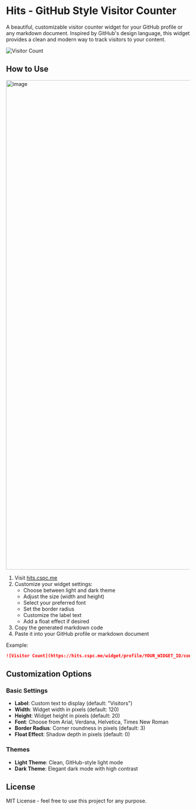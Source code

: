 # Hits - GitHub Style Visitor Counter

A beautiful, customizable visitor counter widget for your GitHub profile or any markdown document. Inspired by GitHub's design language, this widget provides a clean and modern way to track visitors to your content.

![Visitor Count](https://hits.cspc.me/widget/profile/e841d16e-2c63-4784-85f3-3aaa844807a1)

## How to Use

<img width="1339" alt="image" src="https://github.com/user-attachments/assets/81b4a732-961c-4650-8a1e-98a9c62e6ee0" />

1. Visit [hits.cspc.me](https://hits.cspc.me)
2. Customize your widget settings:
   - Choose between light and dark theme
   - Adjust the size (width and height)
   - Select your preferred font
   - Set the border radius
   - Customize the label text
   - Add a float effect if desired
3. Copy the generated markdown code
4. Paste it into your GitHub profile or markdown document

Example:
```markdown
![Visitor Count](https://hits.cspc.me/widget/profile/YOUR_WIDGET_ID/count.svg)
```

## Customization Options

### Basic Settings
- **Label**: Custom text to display (default: "Visitors")
- **Width**: Widget width in pixels (default: 120)
- **Height**: Widget height in pixels (default: 20)
- **Font**: Choose from Arial, Verdana, Helvetica, Times New Roman
- **Border Radius**: Corner roundness in pixels (default: 3)
- **Float Effect**: Shadow depth in pixels (default: 0)

### Themes
- **Light Theme**: Clean, GitHub-style light mode
- **Dark Theme**: Elegant dark mode with high contrast

## License

MIT License - feel free to use this project for any purpose.
